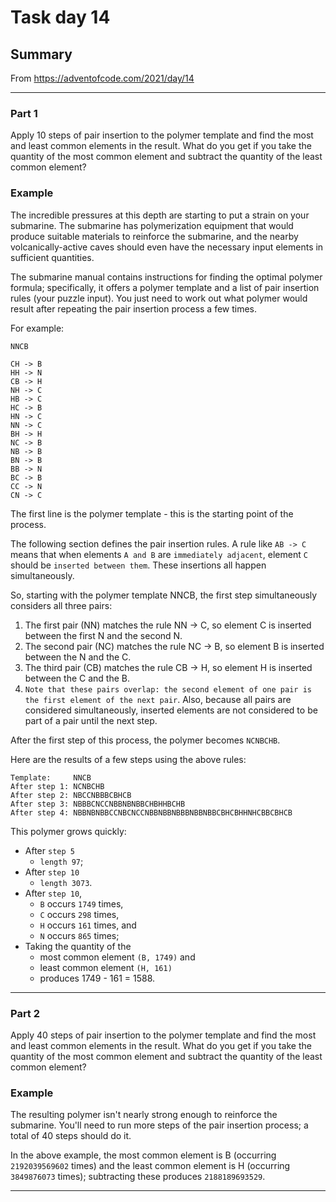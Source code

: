 # Task day 14

## Summary

From https://adventofcode.com/2021/day/14

---

### Part 1

Apply 10 steps of pair insertion to the polymer template and find the most and least common elements in the result. What do you get if you take the quantity of the most common element and subtract the quantity of the least common element?

### Example

The incredible pressures at this depth are starting to put a strain on your submarine. The submarine has polymerization equipment that would produce suitable materials to reinforce the submarine, and the nearby volcanically-active caves should even have the necessary input elements in sufficient quantities.

The submarine manual contains instructions for finding the optimal polymer formula; specifically, it offers a polymer template and a list of pair insertion rules (your puzzle input). You just need to work out what polymer would result after repeating the pair insertion process a few times.

For example:

    NNCB
    
    CH -> B
    HH -> N
    CB -> H
    NH -> C
    HB -> C
    HC -> B
    HN -> C
    NN -> C
    BH -> H
    NC -> B
    NB -> B
    BN -> B
    BB -> N
    BC -> B
    CC -> N
    CN -> C
    
The first line is the polymer template - this is the starting point of the process.

The following section defines the pair insertion rules. A rule like `AB -> C` means that when elements `A and B` are `immediately adjacent`, element `C` should be `inserted between them`. These insertions all happen simultaneously.

So, starting with the polymer template NNCB, the first step simultaneously considers all three pairs:

1. The first pair (NN) matches the rule NN -> C, so element C is inserted between the first N and the second N.
1. The second pair (NC) matches the rule NC -> B, so element B is inserted between the N and the C.
1. The third pair (CB) matches the rule CB -> H, so element H is inserted between the C and the B.
1. `Note that these pairs overlap: the second element of one pair is the first element of the next pair`. Also, because all pairs are considered simultaneously, inserted elements are not considered to be part of a pair until the next step.

After the first step of this process, the polymer becomes `NCNBCHB`.

Here are the results of a few steps using the above rules:

    Template:     NNCB
    After step 1: NCNBCHB
    After step 2: NBCCNBBBCBHCB
    After step 3: NBBBCNCCNBBNBNBBCHBHHBCHB
    After step 4: NBBNBNBBCCNBCNCCNBBNBBNBBBNBBNBBCBHCBHHNHCBBCBHCB

This polymer grows quickly:
* After `step 5`
    - `length 97`; 
* After `step 10`
    - `length 3073`. 
* After `step 10`, 
    - `B` occurs `1749` times, 
    - `C` occurs `298` times, 
    - `H` occurs `161` times, and 
    - `N` occurs `865` times; 
* Taking the quantity of the 
    - most common element `(B, 1749)` and 
    - least common element `(H, 161)` 
    - produces 1749 - 161 = 1588.

---

### Part 2

Apply 40 steps of pair insertion to the polymer template and find the most and least common elements in the result. What do you get if you take the quantity of the most common element and subtract the quantity of the least common element?

### Example

The resulting polymer isn't nearly strong enough to reinforce the submarine. You'll need to run more steps of the pair insertion process; a total of 40 steps should do it.

In the above example, the most common element is B (occurring `2192039569602` times) and the least common element is H (occurring `3849876073` times); subtracting these produces `2188189693529`.

___


